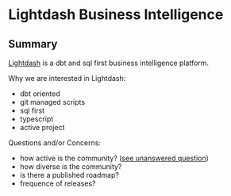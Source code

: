 # Lightdash Business Intelligence

## Summary
[Lightdash](https://www.lightdash.com/) is a dbt and sql first business intelligence platform.

Why we are interested in Lightdash:
- dbt oriented
- git managed scripts
- sql first
- typescript
- active project

Questions and/or Concerns:
- how active is the community? ([see unanswered question](https://github.com/lightdash/lightdash/discussions/9564))
- how diverse is the community?
- is there a published roadmap?
- frequence of releases?
